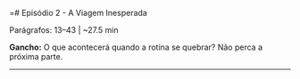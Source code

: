 =# Episódio 2 - A Viagem Inesperada

Parágrafos: 13–43 | ~27.5 min

**Gancho:** O que acontecerá quando a rotina se quebrar? Não perca a próxima parte.

---

